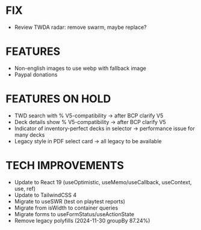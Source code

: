 # FIX
- Review TWDA radar: remove swarm, maybe replace?

# FEATURES
- Non-english images to use webp with fallback image
- Paypal donations

# FEATURES ON HOLD
- TWD search with % V5-compatibility -> after BCP clarify V5
- Deck details show % V5-compatibility -> after BCP clarify V5
- Indicator of inventory-perfect decks in selector -> performance issue for many decks
- Legacy style in PDF select card -> all legacy to be available

# TECH IMPROVEMENTS
- Update to React 19 (useOptimistic, useMemo/useCallback, useContext, use, ref)
- Update to TailwindCSS 4
- Migrate to useSWR (test on playtest reports)
- Migrate from isWidth to container queries
- Migrate forms to useFormStatus/useActionState
- Remove legacy polyfills (2024-11-30 groupBy 87.24%)
